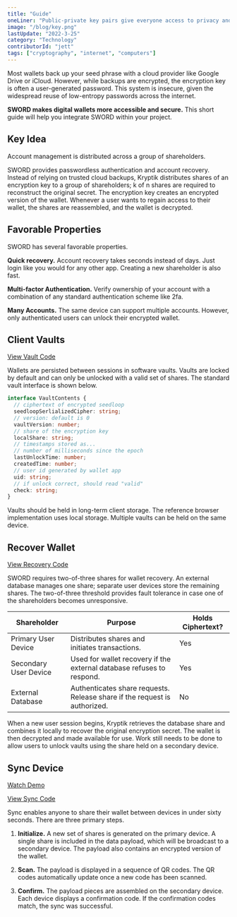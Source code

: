 ```yaml
---
title: "Guide"
oneLiner: "Public-private key pairs give everyone access to privacy and ownership."
image: "/blog/key.png"
lastUpdate: "2022-3-25"
category: "Technology"
contributorId: "jett"
tags: ["cryptography", "internet", "computers"]
---
```


Most wallets back up your seed phrase with a cloud provider like Google Drive or iCloud. However, while backups are encrypted, the encryption key is often a user-generated password. This system is insecure, given the widespread reuse of low-entropy passwords across the internet.

**SWORD makes digital wallets more accessible and secure.** This short guide will help you integrate SWORD within your project.

## Key Idea

Account management is distributed across a group of shareholders.

SWORD provides passwordless authentication and account recovery. Instead of relying on trusted cloud backups, Kryptik distributes shares of an encryption key to a group of shareholders; k of n shares are required to reconstruct the original secret. The encryption key creates an encrypted version of the wallet. Whenever a user wants to regain access to their wallet, the shares are reassembled, and the wallet is decrypted.

## Favorable Properties

SWORD has several favorable properties.

**Quick recovery.** Account recovery takes seconds instead of days. Just login like you would for any other app. Creating a new shareholder is also fast.

**Multi-factor Authentication.** Verify ownership of your account with a combination of any standard authentication scheme like 2fa.

**Many Accounts.** The same device can support multiple accounts. However, only authenticated users can unlock their encrypted wallet.

## Client Vaults

[View Vault Code](https://github.com/KryptikApp/swordExample/blob/main/src/handlers/wallet/vaultHandler.ts)

Wallets are persisted between sessions in software vaults. Vaults are locked by default and can only be unlocked with a valid set of shares. The standard vault interface is shown below.

```typescript
interface VaultContents {
  // ciphertext of encrypted seedloop
  seedloopSerlializedCipher: string;
  // version: default is 0
  vaultVersion: number;
  // share of the encryption key
  localShare: string;
  // timestamps stored as...
  // number of milliseconds since the epoch
  lastUnlockTime: number;
  createdTime: number;
  // user id generated by wallet app
  uid: string;
  // if unlock correct, should read "valid"
  check: string;
}
```

Vaults should be held in long-term client storage. The reference browser implementation uses local storage. Multiple vaults can be held on the same device.

## Recover Wallet

[View Recovery Code](https://github.com/KryptikApp/swordExample/blob/7626b1c049480ea6fdf74acb58e3b58ef4e761b7/src/helpers/wallet/index.ts#L52)

SWORD requires two-of-three shares for wallet recovery. An external database manages one share; separate user devices store the remaining shares. The two-of-three threshold provides fault tolerance in case one of the shareholders becomes unresponsive.

| **Shareholder**       | **Purpose**                                                               | **Holds Ciphertext?** |
| --------------------- | ------------------------------------------------------------------------- | --------------------- |
| Primary User Device   | Distributes shares and initiates transactions.                            | Yes                   |
| Secondary User Device | Used for wallet recovery if the external database refuses to respond.     | Yes                   |
| External Database     | Authenticates share requests. Release share if the request is authorized. | No                    |

When a new user session begins, Kryptik retrieves the database share and combines it locally to recover the original encryption secret. The wallet is then decrypted and made available for use.
Work still needs to be done to allow users to unlock vaults using the share held on a secondary device.

## Sync Device

[Watch Demo](https://vimeo.com/802871414/c2cd6980c1)

[View Sync Code](https://github.com/KryptikApp/swordExample/blob/main/src/handlers/sync/index.ts#L20)

Sync enables anyone to share their wallet between devices in under sixty seconds. There are three primary steps.

1. **Initialize.** A new set of shares is generated on the primary device. A single share is included in the data payload, which will be broadcast to a secondary device. The payload also contains an encrypted version of the wallet.

2. **Scan.** The payload is displayed in a sequence of QR codes. The QR codes automatically update once a new code has been scanned.

3. **Confirm.** The payload pieces are assembled on the secondary device. Each device displays a confirmation code. If the confirmation codes match, the sync was successful.

<!-- ```typescript
export function createValidationCode(seedLoop: HDSeedLoop): string {
  const ethNetwork = NetworkFromTicker("eth");
  return seedLoop.getAddresses(ethNetwork)[0].slice(-5);
}
``` -->
